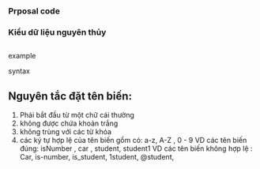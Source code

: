 ### Prposal code
### Kiểu dữ liệu nguyên thủy
##

example

syntax
## Nguyên tắc đặt tên biến:

1. Phải bắt đầu từ một chữ cái thường
2. không được chứa khoản trắng
3. không trùng với các từ khóa
4. các ký tự hợp lệ của tên biến gồm có: a-z, A-Z , 0 - 9
   VD các tên biến đúng: isNumber , car , student, student1
   VD các tên biến không hợp lệ : Car, is-number, is_student, 1student, @student,